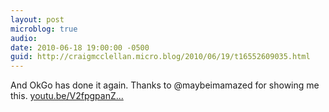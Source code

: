 ```yaml
---
layout: post
microblog: true
audio: 
date: 2010-06-18 19:00:00 -0500
guid: http://craigmcclellan.micro.blog/2010/06/19/t16552609035.html
---
```

And OkGo has done it again.  Thanks to @maybeimamazed for showing me this. [youtu.be/V2fpgpanZ...](http://youtu.be/V2fpgpanZAw)
